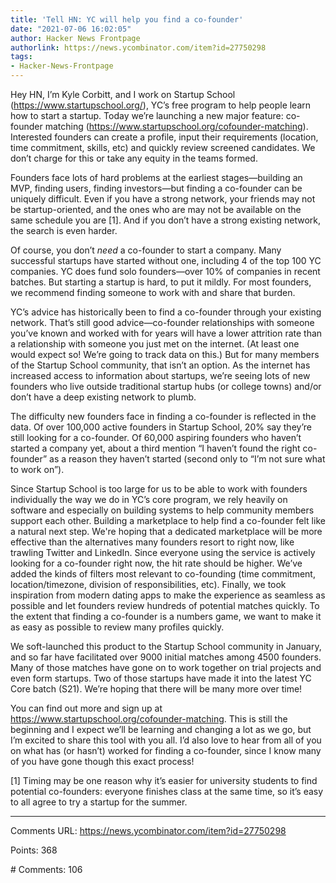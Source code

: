 ```yaml
---
title: 'Tell HN: YC will help you find a co-founder'
date: "2021-07-06 16:02:05"
author: Hacker News Frontpage
authorlink: https://news.ycombinator.com/item?id=27750298
tags:
- Hacker-News-Frontpage
---
```


<p>Hey HN, I’m Kyle Corbitt, and I work on Startup School (<a href="https://www.startupschool.org/" rel="nofollow">https://www.startupschool.org/</a>), YC’s free program to help people learn how to start a startup. Today we’re launching a new major feature: co-founder matching (<a href="https://www.startupschool.org/cofounder-matching" rel="nofollow">https://www.startupschool.org/cofounder-matching</a>). Interested founders can create a profile, input their requirements (location, time commitment, skills, etc) and quickly review screened candidates. We don’t charge for this or take any equity in the teams formed.<p>Founders face lots of hard problems at the earliest stages—building an MVP, finding users, finding investors—but finding a co-founder can be uniquely difficult. Even if you have a strong network, your friends may not be startup-oriented, and the ones who are may not be available on the same schedule you are [1]. And if you don’t have a strong existing network, the search is even harder.<p>Of course, you don’t <i>need</i> a co-founder to start a company. Many successful startups have started without one, including 4 of the top 100 YC companies. YC does fund solo founders—over 10% of companies in recent batches. But starting a startup is hard, to put it mildly. For most founders, we recommend finding someone to work with and share that burden.<p>YC’s advice has historically been to find a co-founder through your existing network. That’s still good advice—co-founder relationships with someone you’ve known and worked with for years will have a lower attrition rate than a relationship with someone you just met on the internet. (At least one would expect so! We’re going to track data on this.) But for many members of the Startup School community, that isn’t an option. As the internet has increased access to information about startups, we’re seeing lots of new founders who live outside traditional startup hubs (or college towns) and/or don’t have a deep existing network to plumb.<p>The difficulty new founders face in finding a co-founder is reflected in the data. Of over 100,000 active founders in Startup School, 20% say they’re still looking for a co-founder. Of 60,000 aspiring founders who haven’t started a company yet, about a third mention “I haven’t found the right co-founder” as a reason they haven’t started (second only to “I’m not sure what to work on”).<p>Since Startup School is too large for us to be able to work with founders individually the way we do in YC’s core program, we rely heavily on software and especially on building systems to help community members support each other. Building a marketplace to help find a co-founder felt like a natural next step. We're hoping that a dedicated marketplace will be more effective than the alternatives many founders resort to right now, like trawling Twitter and LinkedIn. Since everyone using the service is actively looking for a co-founder right now, the hit rate should be higher. We’ve added the kinds of filters most relevant to co-founding (time commitment, location/timezone, division of responsibilities, etc). Finally, we took inspiration from modern dating apps to make the experience as seamless as possible and let founders review hundreds of potential matches quickly. To the extent that finding a co-founder is a numbers game, we want to make it as easy as possible to review many profiles quickly.<p>We soft-launched this product to the Startup School community in January, and so far have facilitated over 9000 initial matches among 4500 founders. Many of those matches have gone on to work together on trial projects and even form startups. Two of those startups have made it into the latest YC Core batch (S21). We’re hoping that there will be many more over time!<p>You can find out more and sign up at <a href="https://www.startupschool.org/cofounder-matching" rel="nofollow">https://www.startupschool.org/cofounder-matching</a>. This is still the beginning and I expect we’ll be learning and changing a lot as we go, but I’m excited to share this tool with you all. I’d also love to hear from all of you on what has (or hasn’t) worked for finding a co-founder, since I know many of you have gone though this exact process!<p>[1] Timing may be one reason why it’s easier for university students to find potential co-founders: everyone finishes class at the same time, so it’s easy to all agree to try a startup for the summer.</p>
<hr>
<p>Comments URL: <a href="https://news.ycombinator.com/item?id=27750298">https://news.ycombinator.com/item?id=27750298</a></p>
<p>Points: 368</p>
<p># Comments: 106</p>
